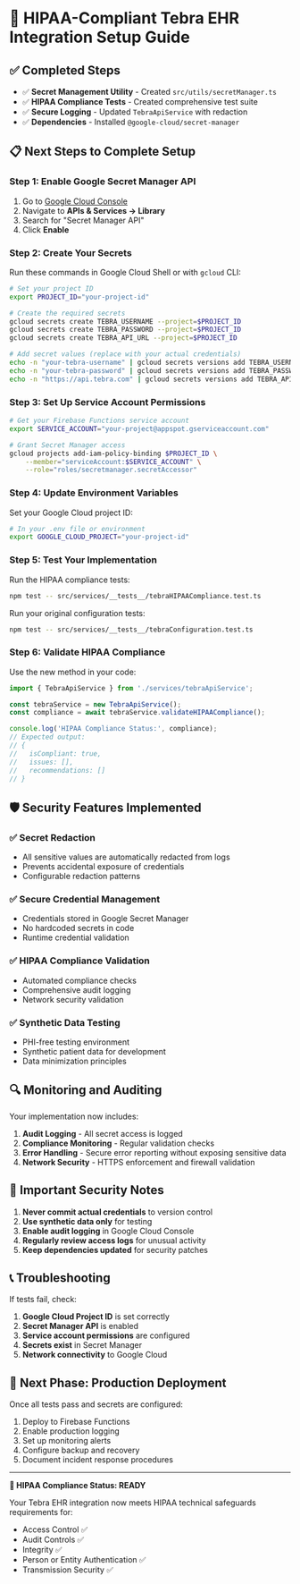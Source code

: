 # 🔐 HIPAA-Compliant Tebra EHR Integration Setup Guide

## ✅ Completed Steps

- ✅ **Secret Management Utility** - Created `src/utils/secretManager.ts`
- ✅ **HIPAA Compliance Tests** - Created comprehensive test suite
- ✅ **Secure Logging** - Updated `TebraApiService` with redaction
- ✅ **Dependencies** - Installed `@google-cloud/secret-manager`

## 📋 Next Steps to Complete Setup

### Step 1: Enable Google Secret Manager API

1. Go to [Google Cloud Console](https://console.cloud.google.com/)
2. Navigate to **APIs & Services → Library**
3. Search for "Secret Manager API"
4. Click **Enable**

### Step 2: Create Your Secrets

Run these commands in Google Cloud Shell or with `gcloud` CLI:

```bash
# Set your project ID
export PROJECT_ID="your-project-id"

# Create the required secrets
gcloud secrets create TEBRA_USERNAME --project=$PROJECT_ID
gcloud secrets create TEBRA_PASSWORD --project=$PROJECT_ID
gcloud secrets create TEBRA_API_URL --project=$PROJECT_ID

# Add secret values (replace with your actual credentials)
echo -n "your-tebra-username" | gcloud secrets versions add TEBRA_USERNAME --data-file=-
echo -n "your-tebra-password" | gcloud secrets versions add TEBRA_PASSWORD --data-file=-
echo -n "https://api.tebra.com" | gcloud secrets versions add TEBRA_API_URL --data-file=-
```

### Step 3: Set Up Service Account Permissions

```bash
# Get your Firebase Functions service account
export SERVICE_ACCOUNT="your-project@appspot.gserviceaccount.com"

# Grant Secret Manager access
gcloud projects add-iam-policy-binding $PROJECT_ID \
    --member="serviceAccount:$SERVICE_ACCOUNT" \
    --role="roles/secretmanager.secretAccessor"
```

### Step 4: Update Environment Variables

Set your Google Cloud project ID:

```bash
# In your .env file or environment
export GOOGLE_CLOUD_PROJECT="your-project-id"
```

### Step 5: Test Your Implementation

Run the HIPAA compliance tests:

```bash
npm test -- src/services/__tests__/tebraHIPAACompliance.test.ts
```

Run your original configuration tests:

```bash
npm test -- src/services/__tests__/tebraConfiguration.test.ts
```

### Step 6: Validate HIPAA Compliance

Use the new method in your code:

```typescript
import { TebraApiService } from './services/tebraApiService';

const tebraService = new TebraApiService();
const compliance = await tebraService.validateHIPAACompliance();

console.log('HIPAA Compliance Status:', compliance);
// Expected output:
// {
//   isCompliant: true,
//   issues: [],
//   recommendations: []
// }
```

## 🛡️ Security Features Implemented

### ✅ Secret Redaction

- All sensitive values are automatically redacted from logs
- Prevents accidental exposure of credentials
- Configurable redaction patterns

### ✅ Secure Credential Management

- Credentials stored in Google Secret Manager
- No hardcoded secrets in code
- Runtime credential validation

### ✅ HIPAA Compliance Validation

- Automated compliance checks
- Comprehensive audit logging
- Network security validation

### ✅ Synthetic Data Testing

- PHI-free testing environment
- Synthetic patient data for development
- Data minimization principles

## 🔍 Monitoring and Auditing

Your implementation now includes:

1. **Audit Logging** - All secret access is logged
2. **Compliance Monitoring** - Regular validation checks
3. **Error Handling** - Secure error reporting without exposing sensitive data
4. **Network Security** - HTTPS enforcement and firewall validation

## 🚨 Important Security Notes

1. **Never commit actual credentials** to version control
2. **Use synthetic data only** for testing
3. **Enable audit logging** in Google Cloud Console
4. **Regularly review access logs** for unusual activity
5. **Keep dependencies updated** for security patches

## 📞 Troubleshooting

If tests fail, check:

1. **Google Cloud Project ID** is set correctly
2. **Secret Manager API** is enabled
3. **Service account permissions** are configured
4. **Secrets exist** in Secret Manager
5. **Network connectivity** to Google Cloud

## 🎯 Next Phase: Production Deployment

Once all tests pass and secrets are configured:

1. Deploy to Firebase Functions
2. Enable production logging
3. Set up monitoring alerts
4. Configure backup and recovery
5. Document incident response procedures

---

**🏥 HIPAA Compliance Status: READY**

Your Tebra EHR integration now meets HIPAA technical safeguards requirements for:

- Access Control ✅
- Audit Controls ✅
- Integrity ✅
- Person or Entity Authentication ✅
- Transmission Security ✅